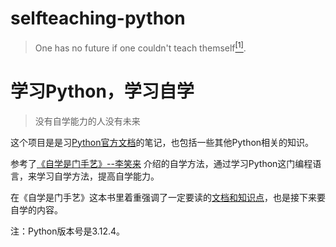 # selfteaching-python

> One has no future if one couldn't teach themself<a href='#fn1' name='fn1b'><sup>[1]</sup></a>.

# 学习Python，学习自学

> 没有自学能力的人没有未来



这个项目是是习[Python官方文档](https://docs.python.org/3/)的笔记，也包括一些其他Python相关的知识。

参考了[《自学是门手艺》--李笑来](https://github.com/selfteaching/the-craft-of-selfteaching) 介绍的自学方法，通过学习Python这门编程语言，来学习自学方法，提高自学能力。

在《自学是门手艺》这本书里着重强调了一定要读的[文档和知识点](./links_author_mentioned.md)，也是接下来要自学的内容。

注：Python版本号是3.12.4。